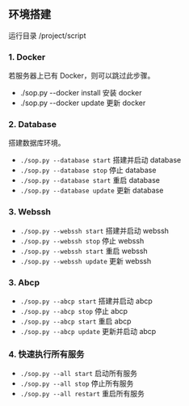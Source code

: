## 环境搭建
运行目录 /project/script

### 1. Docker
若服务器上已有 Docker，则可以跳过此步骤。
- ./sop.py --docker install     安装 docker
- ./sop.py --docker update      更新 docker

### 2. Database
搭建数据库环境。
- `./sop.py --database start`   搭建并启动 database
- `./sop.py --database stop`    停止 database
- `./sop.py --database start`   重启 database
- `./sop.py --database update`  更新 database

### 3. Webssh
- `./sop.py --webssh start`     搭建并启动 webssh
- `./sop.py --webssh stop`      停止 webssh
- `./sop.py --webssh start`     重启 webssh
- `./sop.py --webssh update`    更新 webssh

### 3. Abcp
- `./sop.py --abcp start`     搭建并启动 abcp
- `./sop.py --abcp stop`      停止 abcp
- `./sop.py --abcp start`     重启 abcp
- `./sop.py --abcp update`    更新并启动 abcp

### 4. 快速执行所有服务
- `./sop.py --all start`    启动所有服务
- `./sop.py --all stop`     停止所有服务
- `./sop.py --all restart`  重启所有服务